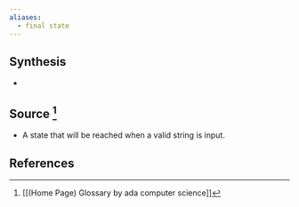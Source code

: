 ```yaml
---
aliases:
  - final state
---
```

## Synthesis
- 
## Source [^1]
- A state that will be reached when a valid string is input.
## References

[^1]: [[(Home Page) Glossary by ada computer science]]